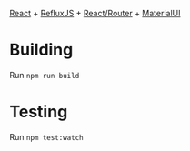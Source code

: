 [React](https://github.com/facebook/react) + [RefluxJS](https://github.com/spoike/refluxjs) + [React/Router](https://github.com/rackt/react-router) + [MaterialUI](https://github.com/callemall/material-ui)

# Building

Run `npm run build`

# Testing

Run `npm test:watch`
